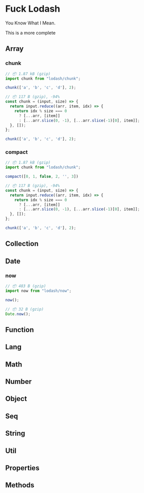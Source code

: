 # Fuck Lodash

You Know What I Mean.

This is a more complete

## Array

### chunk

```js
// 📦 1.87 kB (gzip)
import chunk from "lodash/chunk";

chunk(['a', 'b', 'c', 'd'], 2);
```

```js
// 📦 117 B (gzip), -94%
const chunk = (input, size) => {
  return input.reduce((arr, item, idx) => {
    return idx % size === 0
      ? [...arr, [item]]
      : [...arr.slice(0, -1), [...arr.slice(-1)[0], item]];
  }, []);
};

chunk(['a', 'b', 'c', 'd'], 2);
```

### compact

```js
// 📦 1.87 kB (gzip)
import chunk from "lodash/chunk";

compact([0, 1, false, 2, '', 3])
```

```js
// 📦 117 B (gzip), -94%
const chunk = (input, size) => {
  return input.reduce((arr, item, idx) => {
    return idx % size === 0
      ? [...arr, [item]]
      : [...arr.slice(0, -1), [...arr.slice(-1)[0], item]];
  }, []);
};

chunk(['a', 'b', 'c', 'd'], 2);
```

## Collection

## Date

### now

```js
// 📦 483 B (gzip)
import now from "lodash/now";

now();
```

```js
// 📦 32 B (gzip)
Date.now();
```

## Function

## Lang

## Math

## Number

## Object

## Seq

## String

## Util

## Properties

## Methods
